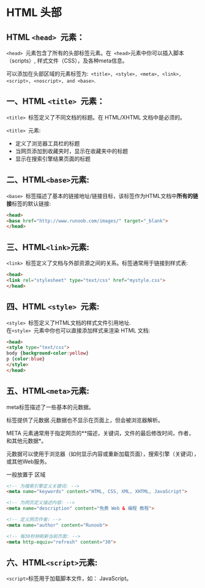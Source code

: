 # HTML 头部

## HTML `<head> `元素：

`<head> `元素包含了所有的头部标签元素。在` <head>`元素中你可以插入脚本（scripts）, 样式文件（CSS），及各种meta信息。

可以添加在头部区域的元素标签为:` <title>, <style>, <meta>, <link>, <script>, <noscript>, and <base>`.


## 一、HTML `<title> `元素：

`<title> `标签定义了不同文档的标题。在 HTML/XHTML 文档中是必须的。

`<title> `元素:

* 定义了浏览器工具栏的标题
* 当网页添加到收藏夹时，显示在收藏夹中的标题
* 显示在搜索引擎结果页面的标题


## 二、HTML` <base> `元素:

`<base> `标签描述了基本的链接地址/链接目标，该标签作为HTML文档中**所有的链接**标签的默认链接:
```html
<head>
<base href="http://www.runoob.com/images/" target="_blank">
</head>
```

## 三、HTML` <link> `元素:

`<link> `标签定义了文档与外部资源之间的关系。标签通常用于链接到样式表:

```html
<head>
<link rel="stylesheet" type="text/css" href="mystyle.css">
</head>
```

## 四、HTML `<style> `元素:

`<style> `标签定义了HTML文档的样式文件引用地址.  
在`<style> `元素中你也可以直接添加样式来渲染 HTML 文档:  

```html
<head>
<style type="text/css">
body {background-color:yellow}
p {color:blue}
</style>
</head>
```


## 五、HTML` <meta> `元素:
meta标签描述了一些基本的元数据。

<meta> 标签提供了元数据.元数据也不显示在页面上，但会被浏览器解析。

META 元素通常用于指定网页的**描述，关键词，文件的最后修改时间，作者，和其他元数据*。

元数据可以使用于浏览器（如何显示内容或重新加载页面），搜索引擎（关键词），或其他Web服务。

<meta> 一般放置于 <head> 区域

```html
<!-- 为搜索引擎定义关键词: -->
<meta name="keywords" content="HTML, CSS, XML, XHTML, JavaScript">

<!-- 为网页定义描述内容: -->
<meta name="description" content="免费 Web & 编程 教程">

<!-- 定义网页作者: -->
<meta name="author" content="Runoob">

<!-- 每30秒钟刷新当前页面: -->
<meta http-equiv="refresh" content="30">
```

## 六、HTML` <script> `元素:
`<script>`标签用于加载脚本文件，如： JavaScript。  